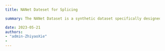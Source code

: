```yaml
---
title: NANet Dateset for Splicing

summary: The NANet Dataset is a synthetic dataset specifically designed for splicing forgery detection, using the MSCOCO datasets as its foundational sources. There are **113,964** forgery images in NANet. In this dataset, the positively labeled instances correspond to tampered regions, whereas the negatively labeled instances pertain to non-tampered regions. **A pair of positive and negative region** belongs to the same category to ensures a reasonable semantic relevance of tampered images within the NANet dataset. [DOWNLOAD HERE]({{< ref "../wait.md" >}}).

date: 2023-05-21
authors: 
- "admin-ZhiyaoXie"
- 
---
```

<!--more-->
